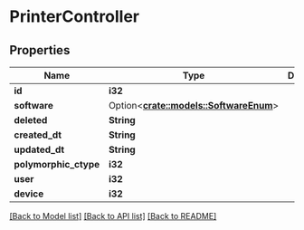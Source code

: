 # PrinterController

## Properties

Name | Type | Description | Notes
------------ | ------------- | ------------- | -------------
**id** | **i32** |  | [readonly]
**software** | Option<[**crate::models::SoftwareEnum**](SoftwareEnum.md)> |  | [optional]
**deleted** | **String** |  | [readonly]
**created_dt** | **String** |  | [readonly]
**updated_dt** | **String** |  | [readonly]
**polymorphic_ctype** | **i32** |  | [readonly]
**user** | **i32** |  | 
**device** | **i32** |  | 

[[Back to Model list]](../README.md#documentation-for-models) [[Back to API list]](../README.md#documentation-for-api-endpoints) [[Back to README]](../README.md)


